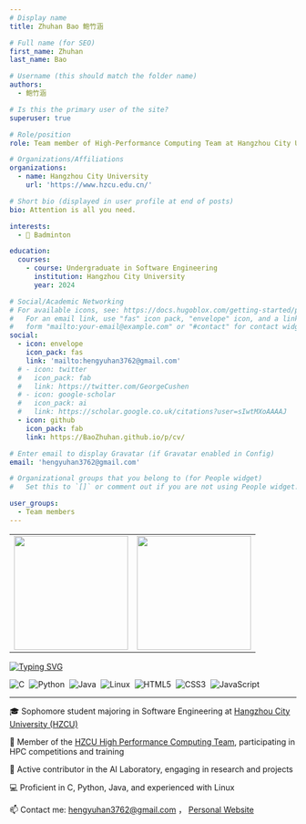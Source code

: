 ```yaml
---
# Display name
title: Zhuhan Bao 鲍竹涵

# Full name (for SEO)
first_name: Zhuhan
last_name: Bao

# Username (this should match the folder name)
authors:
  - 鲍竹涵

# Is this the primary user of the site?
superuser: true

# Role/position
role: Team member of High-Performance Computing Team at Hangzhou City University

# Organizations/Affiliations
organizations:
  - name: Hangzhou City University
    url: 'https://www.hzcu.edu.cn/'

# Short bio (displayed in user profile at end of posts)
bio: Attention is all you need.

interests:
  - 🏸 Badminton

education:
  courses:
    - course: Undergraduate in Software Engineering
      institution: Hangzhou City University
      year: 2024

# Social/Academic Networking
# For available icons, see: https://docs.hugoblox.com/getting-started/page-builder/#icons
#   For an email link, use "fas" icon pack, "envelope" icon, and a link in the
#   form "mailto:your-email@example.com" or "#contact" for contact widget.
social:
  - icon: envelope
    icon_pack: fas
    link: 'mailto:hengyuhan3762@gmail.com'
  # - icon: twitter
  #   icon_pack: fab
  #   link: https://twitter.com/GeorgeCushen
  # - icon: google-scholar
  #   icon_pack: ai
  #   link: https://scholar.google.co.uk/citations?user=sIwtMXoAAAAJ
  - icon: github
    icon_pack: fab
    link: https://BaoZhuhan.github.io/p/cv/

# Enter email to display Gravatar (if Gravatar enabled in Config)
email: 'hengyuhan3762@gmail.com'

# Organizational groups that you belong to (for People widget)
#   Set this to `[]` or comment out if you are not using People widget.

user_groups:
  - Team members
---
```


<table>
  <tr>
    <td>
      <img src="https://github-readme-stats.vercel.app/api?username=BaoZhuhan&show_icons=true&theme=radical" height="200"/>
    </td>
    <td>
      <img src="https://github-readme-stats.vercel.app/api/top-langs/?username=BaoZhuhan&layout=compact&theme=radical" height="200"/>
    </td>
  </tr>
</table>


[![Typing SVG](https://readme-typing-svg.demolab.com?font=Fira+Code&weight=500&size=30&pause=1000&color=000000&repeat=false&width=435&lines=%F0%9F%91%8B+Hi%2C+I'm+Zhuhan+Bao)](https://git.io/typing-svg)

<div style="display: flex; flex-wrap: wrap; gap: 8px; align-items: center; margin-bottom: 10px;">
  <img src="https://img.shields.io/badge/C-00599C?style=flat&logo=c" alt="C"/>
  <img src="https://img.shields.io/badge/Python-3776AB?style=flat&logo=python" alt="Python"/>
  <img src="https://img.shields.io/badge/Java-007396?style=flat&logo=java" alt="Java"/>
  <img src="https://img.shields.io/badge/Linux-FCC624?style=flat&logo=linux" alt="Linux"/>
  <img src="https://img.shields.io/badge/HTML5-E34F26?style=flat&logo=html5" alt="HTML5"/>
  <img src="https://img.shields.io/badge/CSS3-1572B6?style=flat&logo=css3" alt="CSS3"/>
  <img src="https://img.shields.io/badge/JavaScript-F7DF1E?style=flat&logo=javascript" alt="JavaScript"/>
</div>

---
🎓 Sophomore student majoring in Software Engineering at [Hangzhou City University (HZCU)](http://www.hzcu.edu.cn/)

🚀 Member of the [HZCU High Performance Computing Team](http://hzcu-hpc-team.github.io/), participating in HPC competitions and training

🧠 Active contributor in the AI Laboratory, engaging in research and projects

💻 Proficient in C, Python, Java, and experienced with Linux

📫 Contact me: hengyuhan3762@gmail.com ， [Personal Website](https://baozhuhan.github.io/p/cv/)